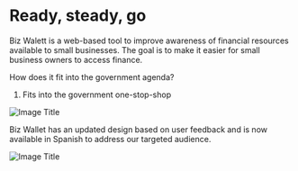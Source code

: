 # Ready, steady, go


Biz Walett is a web-based tool to improve awareness of financial resources available to small businesses.
The goal is to make it easier for small business owners to access finance.

How does it fit into the government agenda?

1. Fits into the government one-stop-shop

![Image Title](http://cl.ly/image/2F1G2a043B1z/slides_One_Stop_Shoppe.png)


Biz Wallet  has an updated design based on user feedback and is now available in Spanish to address our targeted audience.


![Image Title](http://cl.ly/image/2A2U071c0I1T/short-lived-webflow_com-2.12-cf877eccf987c88179552d850982197fc95adf1d.png)
